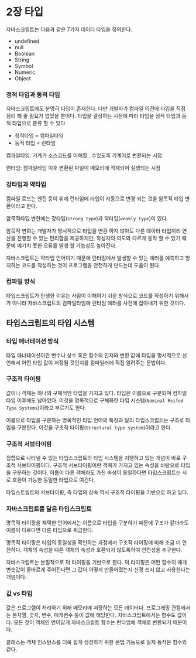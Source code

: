 # 2장 타입

자바스크립트는 다음과 같은 7가지 데이터 타입을 정의한다.

- undefined
- null
- Boolean
- String
- Symbol
- Numeric
- Object

### 정적 타입과 동적 타입

자바스크립트에도 분명히 타입이 존재한다. 다만 개발자가 컴파일 이전에 타입을 직접 정리 해 줄 필요가 없었을 뿐이다. 타입을 결정하는 시점에 따라 타입을 정적 타입과 동적 타입으로 분류 할 수 있다

- 정적타입 = 컴파일타임
- 동적 타입 = 런타임

컴파일타임: 기계가 소스코드를 이해할 . 수있도록 기계어로 변환되는 시점

런타임: 컴파일타임 이후 변환된 파일이 메모리에 적재되어 실행되는 시점

### 강타입과 약타입

컴파일 로또는 엔진 등이 위에 런타임에 타입이 자동으로 변경 되는 것을 암목적 타입 변환이라고 한다.

암묵적타입 변한에는 강타입(`strong type`)과 약타입(`weakly type`)이 있다.

암묵적 변화는 개발자가 명시적으로 타입을 변환 하지 않아도 다른 데이터 타입끼리 연산을 진행할 수 있는 편리함을 제공하지만, 작성자의 의도와 다르게 동작 할 수 있기 때문에 예기치 못한 오류를 발생 할 가능성도 높아진다.

자바스크립트는 약타입 언어이기 때문에 런타임에서 발생할 수 있는 에러를 예측하고 방지하는 코드를 작성하는 것이 프로그램을 안전하게 만드는데 도움이 된다.

### 컴파일 방식

타입스크립트가 탄생한 이유는 사람이 이해하기 쉬운 방식으로 코드를 작성하기 위해서가 아니라 자바스크립트의 컴파일타임에 런타임 에러를 사전에 잡아내기 위한 것이다.

## 타입스크립트의 타입 시스템

### 타입 애너테이션 방식

타입 애너테이션이란 변수나 상수 혹은 함수의 인자와 변환 값에 타입을 명시적으로 선언해서 어떤 타입 값이 저장될 것인지를 컴파일러에 직접 알려주는 문법이다.

### 구조적 타이핑

값이나 객체는 하나의 구체적인 타입을 가지고 있다. 타입은 이름으로 구분되며 컴파일타임 이후에도 남아있다. 이것을 명목적으로 구체화한 타입 시스템(`Nominal Reifed Type Systems`)이라고 부르기도 한다.

이름으로 타입을 구분하는 명목적인 타입 언어의 특징과 달리 타입스크립트는 구조로 타입을 구분한다. 이것을 구조적 타이핑(`Structural type system`)이라고 한다.

### 구조적 서브타이핑

집합으로 나타낼 수 있는 타입스크립트의 타입 시스템을 지탱하고 있는 개념이 바로 구조적 서브타이핑이다. 구조적 서브타이핑이란 객체가 가지고 있는 속성을 바탕으로 타입을 구분하는 것이다. 이름이 다른 객체라도 가진 속성이 동일하다면 타입스크립트는 서로 호환이 가능한 동일한 타입으로 여긴다.

타입스트립트의 서브타이핑, 즉 타입의 상속 역시 구조적 타이핑을 기반으로 하고 있다.

### 자바스크립트를 닮은 타입스크립트

명목적 타이핑을 채택한 언어에서는 이름으로 타입을 구분하기 때문에 구조가 같더라도 이름이 다르다면 다른 타입으로 취급한다.

명목적 타이핑은 타입의 동일성을 확인하는 과정에서 구조적 타이핑에 비해 조금 더 안전하다. 객체의 속성을 다른 객체의 속성과 호환되지 않도록하여 안전성을 추구한다.

자바스크립트는 본질적으로 덕 타이핑을 기반으로 한다. 덕 타이핑은 어떤 함수의 매개변숫값이 올바르게 주어진다면 그 값이 어떻게 만들어졌는지 신경 쓰지 않고 사용한다는 개념이다.

### 값 vs 타입

값은 프로그램이 처리하기 위해 메모리에 저장하는 모든 데이터다. 프로그래밍 관점에서는 문자열, 숫자, 변수, 매개변수 등이 값에 해당한다. 자바스크립트에서는 함수도 값이다. 모든 것이 객체인 언어답게 자바스크립트 함수는 런타임에 객체로 변환되기 때문이다.

클래스는 객체 인스턴스를 더욱 쉽게 생성하기 위한 문법 기능으로 실제 동작은 함수와 같다.
